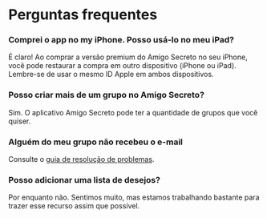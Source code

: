 # Perguntas frequentes

### Comprei o app no my iPhone. Posso usá-lo no meu iPad?

É claro! Ao comprar a versão premium do Amigo Secreto no seu iPhone, você pode restaurar a compra em outro dispositivo \(iPhone ou iPad\). Lembre-se de usar o mesmo ID Apple em ambos dispositivos.

### Posso criar mais de um grupo no Amigo Secreto?

Sim. O aplicativo Amigo Secreto pode ter a quantidade de grupos que você quiser. 

### Alguém do meu grupo não recebeu o e-mail

Consulte o [guia de resolução de problemas](troubleshooting.md#re-sending-the-invitation).

### Posso adicionar uma lista de desejos?

Por enquanto não. Sentimos muito, mas estamos trabalhando bastante para trazer esse recurso assim que possível.

